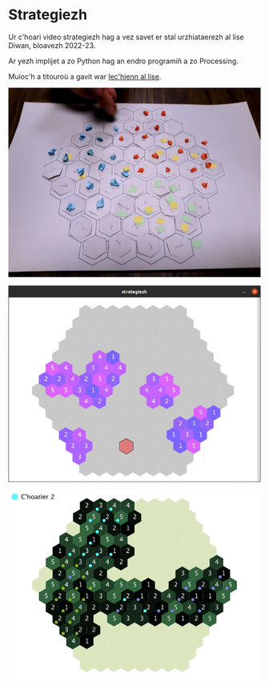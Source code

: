# Strategiezh
Ur c'hoari video strategiezh hag a vez savet er stal urzhiataerezh al lise Diwan, bloavezh 2022-23.

Ar yezh implijet a zo Python hag an endro programiñ a zo Processing.

Muioc'h a titouroù a gavit war [lec'hienn al lise](https://lisediwankaraez.bzh/fablab/ur-choari-strategiezh/).

![C'hoari paper](skeudennou/20230104_165637.jpg)

![prototip1](skeudennou/20230208.png)

![prototip2](skeudennou/20230209.png)
